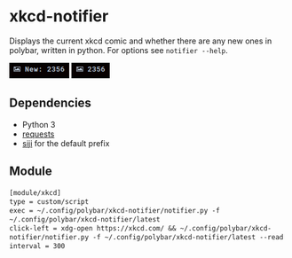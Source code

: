 # xkcd-notifier

Displays the current xkcd comic and whether there are any new ones in polybar, written in python.
For options see `notifier --help`.

![Unread](/polybar-scripts/xkcd-notifier/screenshots/unread.png) ![Read](/polybar-scripts/xkcd-notifier//screenshots/read.png)

## Dependencies

- Python 3
- [requests](https://pypi.org/project/requests/)
- [siji](https://github.com/stark/siji/) for the default prefix

## Module

```
[module/xkcd]
type = custom/script
exec = ~/.config/polybar/xkcd-notifier/notifier.py -f ~/.config/polybar/xkcd-notifier/latest
click-left = xdg-open https://xkcd.com/ && ~/.config/polybar/xkcd-notifier/notifier.py -f ~/.config/polybar/xkcd-notifier/latest --read
interval = 300
```

